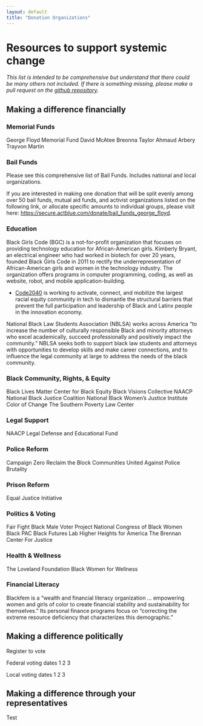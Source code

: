 ```yaml
---
layout: default
title: "Donation Organizations"
---
```


# Resources to support systemic change

*This list is intended to be comprehensive but understand that there could be many others not included. If there is something missing, please make a pull request on the [github repository](https://github.com/wa-hans/becoming-an-ally.github.io).*

## Making a difference financially

### Memorial Funds

George Floyd Memorial Fund
David McAtee
Breonna Taylor
Ahmaud Arbery
Trayvon Martin

### Bail Funds

Please see this comprehensive list of Bail Funds. Includes national and local organizations.

If you are interested in making one donation that will be split evenly among over 50  bail funds, mutual aid funds, and activist organizations listed on the following link, or allocate specific amounts to individual groups, please visit here: https://secure.actblue.com/donate/bail_funds_george_floyd.

### Education

Black Girls Code (BGC) is a not-for-profit organization that focuses on providing technology education for African-American girls. Kimberly Bryant, an electrical engineer who had worked in biotech for over 20 years, founded Black Girls Code in 2011 to rectify the underrepresentation of African-American girls and women in the technology industry. The organization offers programs in computer programming, coding, as well as website, robot, and mobile application-building.

* <a href="https://code2040-2020.funraise.org/">Code2040</a> is working to activate, connect, and mobilize the largest racial equity community in tech to dismantle the structural barriers that prevent the full participation and leadership of Black and Latinx people in the innovation economy.

National Black Law Students Association (NBLSA) works across America “to increase the number of culturally responsible Black and minority attorneys who excel academically, succeed professionally and positively impact the community.” NBLSA seeks both to support black law students and attorneys with opportunities to develop skills and make career connections, and to influence the legal community at large to address the needs of the black community.

### Black Community, Rights, & Equity

Black Lives Matter
Center for Black Equity
Black Visions Collective
NAACP
National Black Justice Coalition
National Black Women’s Justice Institute
Color of Change
The Southern Poverty Law Center

### Legal Support

NAACP Legal Defense and Educational Fund

### Police Reform

Campaign Zero
Reclaim the Block
Communities United Against Police Brutality

### Prison Reform

Equal Justice Initiative

### Politics & Voting

Fair Fight
Black Male Voter Project
National Congress of Black Women
Black PAC
Black Futures Lab
Higher Heights for America
The Brennan Center For Justice

### Health & Wellness

The Loveland Foundation
Black Women for Wellness

### Financial Literacy

Blackfem is a “wealth and financial literacy organization … empowering women and girls of color to create financial stability and sustainability for themselves.” Its personal finance programs focus on “correcting the extreme resource deficiency that characterizes this demographic.”

## Making a difference politically

Register to vote

Federal voting dates
1
2
3

Local voting dates
1
2
3

## Making a difference through your representatives

Test

